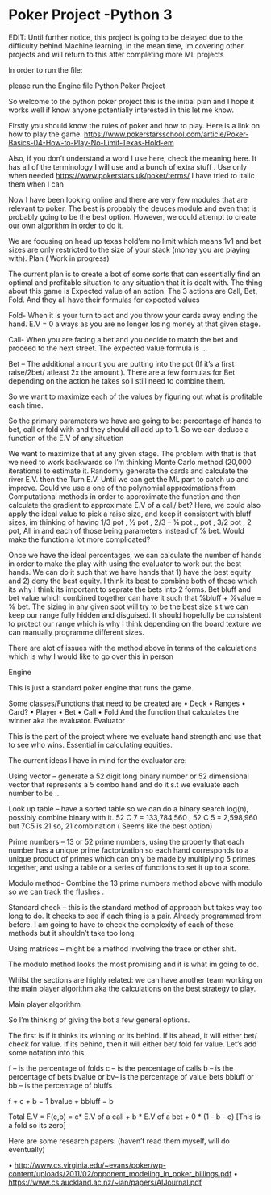 # Poker Project -Python 3

EDIT: Until further notice, this project is going to be delayed due to the difficulty behind Machine learning, in the mean time, im covering other projects and will return to this after completing more ML projects

In order to run the file:

please run the Engine file Python Poker Project

So welcome to the python poker project this is the initial plan and I hope it works well if know anyone potentially interested in this let me know.

Firstly you should know the rules of poker and how to play. Here is a link on how to play the game. https://www.pokerstarsschool.com/article/Poker-Basics-04-How-to-Play-No-Limit-Texas-Hold-em

Also, if you don’t understand a word I use here, check the meaning here. It has all of the terminology I will use and a bunch of extra stuff . Use only when needed https://www.pokerstars.uk/poker/terms/ I have tried to italic them when I can

Now I have been looking online and there are very few modules that are relevant to poker. The best is probably the deuces module and even that is probably going to be the best option. However, we could attempt to create our own algorithm in order to do it.

We are focusing on head up texas hold’em no limit which means 1v1 and bet sizes are only restricted to the size of your stack (money you are playing with). Plan ( Work in progress)

The current plan is to create a bot of some sorts that can essentially find an optimal and profitable situation to any situation that it is dealt with. The thing about this game is Expected value of an action. The 3 actions are Call, Bet, Fold. And they all have their formulas for expected values

Fold- When it is your turn to act and you throw your cards away ending the hand. E.V = 0 always as you are no longer losing money at that given stage.

Call- When you are facing a bet and you decide to match the bet and proceed to the next street. The expected value formula is …

Bet – The additional amount you are putting into the pot (If it’s a first raise/2bet/ atleast 2x the amount ). There are a few formulas for Bet depending on the action he takes so I still need to combine them.

So we want to maximize each of the values by figuring out what is profitable each time.

So the primary parameters we have are going to be: percentage of hands to bet, call or fold with and they should all add up to 1. So we can deduce a function of the E.V of any situation

We want to maximize that at any given stage. The problem with that is that we need to work backwards so I’m thinking Monte Carlo method (20,000 iterations) to estimate it. Randomly generate the cards and calculate the river E.V. then the Turn E.V. Until we can get the ML part to catch up and improve. Could we use a one of the polynomial approximations from Computational methods in order to approximate the function and then calculate the gradient to approximate E.V of a call/ bet? Here, we could also apply the ideal value to pick a raise size, and keep it consistent with bluff sizes, im thinking of having 1/3 pot , ½ pot , 2/3 – ¾ pot ., pot , 3/2 pot , 2 pot, All in and each of those being parameters instead of % bet. Would make the function a lot more complicated?

Once we have the ideal percentages, we can calculate the number of hands in order to make the play with using the evaluator to work out the best hands. We can do it such that we have hands that 1) have the best equity and 2) deny the best equity. I think its best to combine both of those which its why I think its important to seprate the bets into 2 forms. Bet bluff and bet value which combined together can have it such that %bluff + %value = % bet. The sizing in any given spot will try to be the best size s.t we can keep our range fully hidden and disguised. It should hopefully be consistent to protect our range which is why I think depending on the board texture we can manually programme different sizes.

There are alot of issues with the method above in terms of the calculations which is why I would like to go over this in person

Engine

This is just a standard poker engine that runs the game.

Some classes/Functions that need to be created are • Deck • Ranges • Card? • Player • Bet • Call • Fold And the function that calculates the winner aka the evaluator. Evaluator

This is the part of the project where we evaluate hand strength and use that to see who wins. Essential in calculating equities.

The current ideas I have in mind for the evaluator are:

Using vector – generate a 52 digit long binary number or 52 dimensional vector that represents a 5 combo hand and do it s.t we evaluate each number to be …

Look up table – have a sorted table so we can do a binary search log(n), possibly combine binary with it. 52 C 7 = 133,784,560 , 52 C 5 = 2,598,960 but 7C5 is 21 so, 21 combination ( Seems like the best option)

Prime numbers – 13 or 52 prime numbers, using the property that each number has a unique prime factorization so each hand corresponds to a unique product of primes which can only be made by multiplying 5 primes together, and using a table or a series of functions to set it up to a score.

Modulo method- Combine the 13 prime numbers method above with modulo so we can track the flushes .

Standard check – this is the standard method of approach but takes way too long to do. It checks to see if each thing is a pair. Already programmed from before. I am going to have to check the complexity of each of these methods but it shouldn’t take too long.

Using matrices – might be a method involving the trace or other shit.

The modulo method looks the most promising and it is what im going to do.

Whilst the sections are highly related: we can have another team working on the main player algorithm aka the calculations on the best strategy to play.

Main player algorithm

So I’m thinking of giving the bot a few general options.

The first is if it thinks its winning or its behind. If its ahead, it will either bet/ check for value. If its behind, then it will either bet/ fold for value. Let’s add some notation into this.

f – is the percentage of folds c – is the percentage of calls b – is the percentage of bets bvalue or bv– is the percentage of value bets bbluff or bb – is the percentage of bluffs

f + c + b = 1 bvalue + bbluff = b

Total E.V = F(c,b) = c* E.V of a call + b * E.V of a bet + 0 * (1 - b - c) [This is a fold so its zero]

Here are some research papers: (haven’t read them myself, will do eventually)

• http://www.cs.virginia.edu/~evans/poker/wp-content/uploads/2011/02/opponent_modeling_in_poker_billings.pdf • https://www.cs.auckland.ac.nz/~ian/papers/AIJournal.pdf
